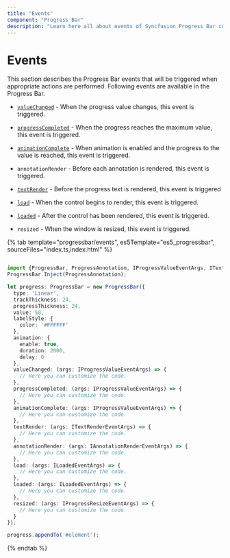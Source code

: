 ```yaml
---
title: "Events"
component: "Progress Bar"
description: "Learn here all about events of Syncfusion Progress Bar component and more."
---
```


# Events

This section describes the Progress Bar events that will be triggered when appropriate actions are performed. Following events are available in the Progress Bar.

* [`valueChanged`](https://ej2.syncfusion.com/javascript/documentation/api/progressbar/#valuechanged) - When the progress value changes, this event is triggered.

* [`progressCompleted`](https://ej2.syncfusion.com/javascript/documentation/api/progressbar/#progresscompleted) - When the progress reaches the maximum value, this event is triggered.

* [`animationComplete`](https://ej2.syncfusion.com/javascript/documentation/api/progressbar/#animationcomplete) - When animation is enabled and the progress to the value is reached, this event is triggered.

* `annotationRender` - Before each annotation is rendered, this event is triggered.

* [`textRender`](https://ej2.syncfusion.com/javascript/documentation/api/progressbar/#textrender) - Before the progress text is rendered, this event is triggered

* [`load`](https://ej2.syncfusion.com/javascript/documentation/api/progressbar/#load) - When the control begins to render, this event is triggered.

* [`loaded`](https://ej2.syncfusion.com/javascript/documentation/api/progressbar/#loaded) - After the control has been rendered, this event is triggered.

* `resized` - When the window is resized, this event is triggered.

{% tab template="progressbar/events", es5Template="es5_progressbar", sourceFiles="index.ts,index.html"  %}

```typescript

import {ProgressBar, ProgressAnnotation, IProgressValueEventArgs, ITextRenderEventArgs, IAnnotationRenderEventArgs, ILoadedEventArgs,IProgressResizeEventArgs } from '@syncfusion/ej2-progressbar';
ProgressBar.Inject(ProgressAnnotation);

let progress: ProgressBar = new ProgressBar({
  type: 'Linear',
  trackThickness: 24,
  progressThickness: 24,
  value: 50,
  labelStyle: {
    color: '#FFFFFF'
  },
  animation: {
    enable: true,
    duration: 2000,
    delay: 0
  },
  valueChanged: (args: IProgressValueEventArgs) => {
    // Here you can customize the code.
  },
  progressCompleted: (args: IProgressValueEventArgs) => {
    // Here you can customize the code.
  },
  animationComplete: (args: IProgressValueEventArgs) => {
    // Here you can customize the code.
  },
  textRender: (args: ITextRenderEventArgs) => {
    // Here you can customize the code.
  },
  annotationRender: (args: IAnnotationRenderEventArgs) => {
    // Here you can customize the code.
  },
  load: (args: ILoadedEventArgs) => {
    // Here you can customize the code.
  },
  loaded: (args: ILoadedEventArgs) => {
    // Here you can customize the code.
  },
  resized: (args: IProgressResizeEventArgs) => {
    // Here you can customize the code.
  }
});

progress.appendTo('#element');

```

{% endtab %}